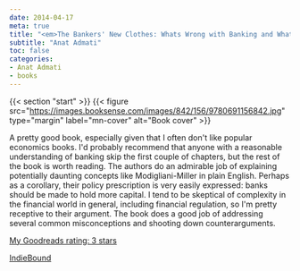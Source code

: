 ```yaml
---
date: 2014-04-17
meta: true
title: "<em>The Bankers' New Clothes: Whats Wrong with Banking and What to Do about It</em>"
subtitle: "Anat Admati"
toc: false
categories:
- Anat Admati
- books
---
```


{{< section "start" >}}
{{< figure src="https://images.booksense.com/images/842/156/9780691156842.jpg" type="margin" label="mn-cover" alt="Book cover" >}}

A pretty good book, especially given that I often don't like popular economics books. I'd probably recommend that anyone with a reasonable understanding of banking skip the first couple of chapters, but the rest of the book is worth reading. The authors do an admirable job of explaining potentially daunting concepts like Modigliani-Miller in plain English. Perhaps as a corollary, their policy prescription is very easily expressed: banks should be made to hold more capital. I tend to be skeptical of complexity in the financial world in general, including financial regulation, so I'm pretty receptive to their argument. The book does a good job of addressing several common misconceptions and shooting down counterarguments.

[My Goodreads rating: 3 stars](https://www.goodreads.com/review/show/907380111)  

[IndieBound](https://www.indiebound.org/book/9780691156842)
